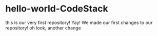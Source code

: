 # hello-world-CodeStack
this is our very first repository! Yay!
We made our first changes to our repository!
oh look, another change
